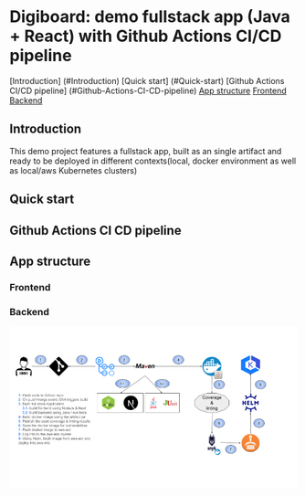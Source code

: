 # Digiboard: demo fullstack app (Java + React) with Github Actions CI/CD pipeline

[Introduction] (#Introduction)
[Quick start] (#Quick-start)
[Github Actions CI/CD pipeline] (#Github-Actions-CI-CD-pipeline)
[App structure](#App-structure)
[Frontend](#Frontend)
[Backend](#Backend)

## Introduction

This demo project features a fullstack app, built as an single artifact and ready to be deployed in different contexts(local, docker environment as well as local/aws Kubernetes clusters)

## Quick start

## Github Actions CI CD pipeline

## App structure

### Frontend

### Backend

![CI/CD pipeline](assets/CI_CD.png)
